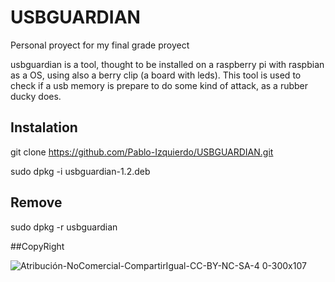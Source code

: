 # USBGUARDIAN

Personal proyect for my final grade proyect

usbguardian is a tool, thought to be installed on a raspberry pi with raspbian as a OS, using also a berry clip (a board with leds). 
This tool is used to check if a usb memory is prepare to do some kind of attack, as a rubber ducky does.

## Instalation

git clone https://github.com/Pablo-Izquierdo/USBGUARDIAN.git

sudo dpkg -i usbguardian-1.2.deb

## Remove
sudo dpkg -r usbguardian

##CopyRight


![Atribución-NoComercial-CompartirIgual-CC-BY-NC-SA-4 0-300x107](https://user-images.githubusercontent.com/80353319/195975894-547aa274-87d1-4203-b76c-81b7245defdd.jpg)

